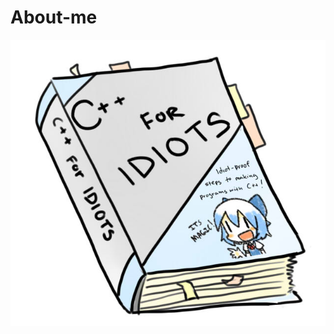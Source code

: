 # About-me
![](https://github.com/cat-milk/Anime-Girls-Holding-Programming-Books/blob/master/C++/cirno_teaches_c++.jpg?raw=true)
